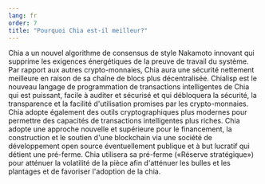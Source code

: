 ```yaml
---
lang: fr
order: 7
title: "Pourquoi Chia est-il meilleur?"
---
```


Chia a un nouvel algorithme de consensus de style Nakamoto innovant qui supprime les exigences énergétiques de la preuve de travail du système. Par rapport aux autres crypto-monnaies, Chia aura une sécurité nettement meilleure en raison de sa chaîne de blocs plus décentralisée. Chialisp est le nouveau langage de programmation de transactions intelligentes de Chia qui est puissant, facile à auditer et sécurisé et qui débloquera la sécurité, la transparence et la facilité d'utilisation promises par les crypto-monnaies. Chia adopte également des outils cryptographiques plus modernes pour permettre des capacités de transactions intelligentes plus riches. Chia adopte une approche nouvelle et supérieure pour le financement, la construction et le soutien d'une blockchain via une société de développement open source éventuellement publique et à but lucratif qui détient une pré-ferme. Chia utilisera sa pré-ferme («Réserve stratégique») pour atténuer la volatilité de la pièce afin d'atténuer les bulles et les plantages et de favoriser l'adoption de la chia.

